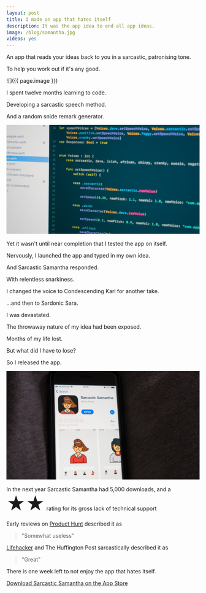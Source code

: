 ```yaml
---
layout: post
title: I made an app that hates itself
description: It was the app idea to end all app ideas.
image: /blog/samantha.jpg
videos: yes
---
```


An app that reads your ideas back to you in a sarcastic, patronising tone.

To help you work out if it's any good.

![]({{ page.image }})

I spent twelve months learning to code.

Developing a sarcastic speech method.

And a random snide remark generator.

![](/blog/samantha-2.jpg)

Yet it wasn't until near completion that I tested the app on itself.

Nervously, I launched the app and typed in my own idea.

And Sarcastic Samantha responded.

With relentless snarkiness.

<div class="youtube-player" data-id="SifTXVA23no" data-thumb="/blog/SS-Sam.png"></div>

I changed the voice to Condescending Karl for another take.

<div class="youtube-player" data-id="XDOtX2_jvD4" data-thumb="/blog/SS-Karl.png"></div>

…and then to Sardonic Sara.

<div class="youtube-player" data-id="cwWS-xWpGFI" data-thumb="/blog/SS-Karen.png"></div>

I was devastated.

The throwaway nature of my idea had been exposed.

Months of my life lost.

But what did I have to lose?

So I released the app.

![](/blog/samantha-3.jpg)

In the next year Sarcastic Samantha had 5,000 downloads, and a <span style="font-size:3rem;">★★</span> rating for its gross lack of technical support

Early reviews on [Product Hunt](https://www.producthunt.com/posts/sarcastic-samantha) described it as

> "Somewhat useless"

[Lifehacker](https://lifehacker.com/ios-sarcastic-samantha-privately-mocks-things-with-you-1818822777) and The Huffington Post sarcastically described it as

> "Great"

There is one week left to not enjoy the app that hates itself.

[Download Sarcastic Samantha on the App Store](https://itunes.apple.com/gb/app/sarcastic-samantha/id1276227679?mt=8)
